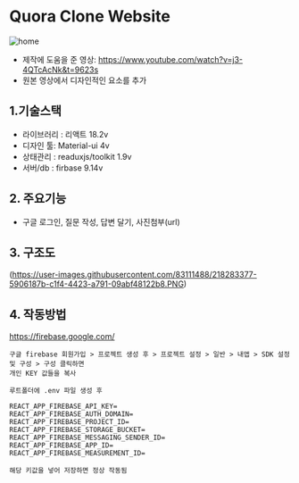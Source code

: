 # Quora Clone Website
![home](https://user-images.githubusercontent.com/83111488/218282870-ef207437-32a3-4430-ba7e-a76a8953261c.jpg)

- 제작에 도움을 준 영상: https://www.youtube.com/watch?v=j3-4QTcAcNk&t=9623s
- 원본 영상에서 디자인적인 요소를 추가

## 1.기술스택
- 라이브러리 : 리액트 18.2v
- 디자인 툴: Material-ui 4v
- 상태관리 : readuxjs/toolkit 1.9v
- 서버/db : firbase 9.14v

## 2. 주요기능

- 구글 로그인, 질문 작성, 답변 달기, 사진첨부(url)

## 3. 구조도

(https://user-images.githubusercontent.com/83111488/218283377-5906187b-c1f4-4423-a791-09abf48122b8.PNG)


## 4. 작동방법
https://firebase.google.com/
```
구글 firebase 회원가입 > 프로젝트 생성 후 > 프로젝트 설정 > 일반 > 내앱 > SDK 설정 및 구성 > 구성 클릭하면
개인 KEY 값들을 복사

루트폴더에 .env 파일 생성 후

REACT_APP_FIREBASE_API_KEY=
REACT_APP_FIREBASE_AUTH_DOMAIN=
REACT_APP_FIREBASE_PROJECT_ID=
REACT_APP_FIREBASE_STORAGE_BUCKET=
REACT_APP_FIREBASE_MESSAGING_SENDER_ID=
REACT_APP_FIREBASE_APP_ID=
REACT_APP_FIREBASE_MEASUREMENT_ID=

해당 키값을 넣어 저장하면 정상 작동됨
```